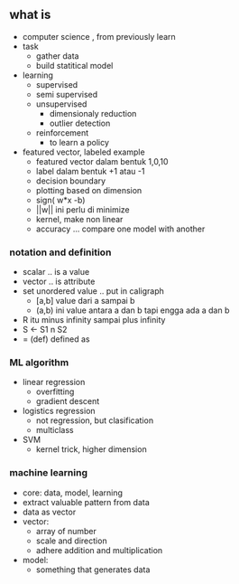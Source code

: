 ## what is
- computer science , from previously learn
- task
    - gather data
    - build statitical model
- learning
    - supervised
    - semi supervised
    - unsupervised
        - dimensionaly reduction
        - outlier detection
    - reinforcement
        - to learn a policy
- featured vector, labeled example
    - featured vector dalam bentuk 1,0,10
    - label dalam bentuk +1 atau -1
    - decision boundary
    - plotting based on dimension
    - sign( w*x -b)
    - ||w|| ini perlu di minimize
    - kernel, make non linear
    - accuracy ... compare one model with another

### notation and definition
- scalar .. is a value
- vector .. is attribute
- set unordered value .. put in caligraph 
    - [a,b] value dari a sampai b
    - (a,b) ini value antara a dan b tapi engga ada a dan b
- R itu minus infinity sampai plus infinity
- S <- S1 n S2
- = (def) defined as

### ML algorithm
- linear regression
    - overfitting
    - gradient descent
- logistics regression
    - not regression, but clasification
    - multiclass
- SVM
    - kernel trick, higher dimension

### machine learning
- core: data, model, learning
- extract valuable pattern from data
- data as vector
- vector:
    - array of number
    - scale and direction
    - adhere addition and multiplication
- model:
    - something that generates data
